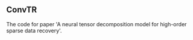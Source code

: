 ## ConvTR
The code for paper 'A neural tensor decomposition model for high-order sparse data recovery'.
